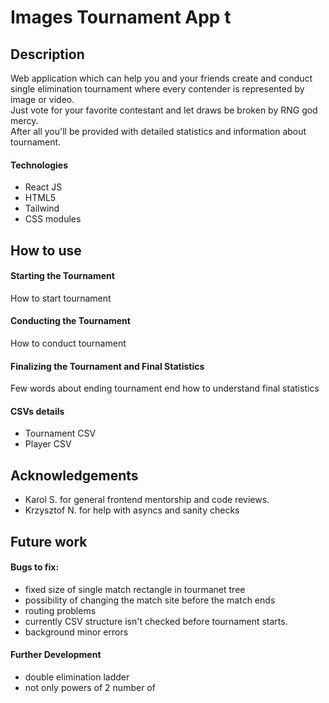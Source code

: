 # Images Tournament App t

## Description

Web application which can help you and your friends create and conduct
single elimination tournament where every contender is represented by image or
video.  
Just vote for your favorite contestant and let draws be broken by RNG god mercy.  
After all you'll be provided with detailed statistics and information about
tournament.


#### Technologies
  - React JS
  - HTML5
  - Tailwind
  - CSS modules

## How to use
#### Starting the Tournament

  How to start tournament

#### Conducting the Tournament

  How to conduct tournament


#### Finalizing the Tournament and Final Statistics

  Few words about ending tournament end how to understand final statistics

#### CSVs details
- Tournament CSV
- Player CSV

## Acknowledgements
- Karol S. for general frontend mentorship and code reviews.
- Krzysztof N. for help with asyncs and sanity checks


## Future work

#### Bugs to fix:
- fixed size of single match rectangle in tourmanet tree
- possibility of changing the match site before the match ends
- routing problems
- currently CSV structure isn't checked before tournament starts.
- background minor errors

#### Further Development
- double elimination ladder
- not only powers of 2 number of
